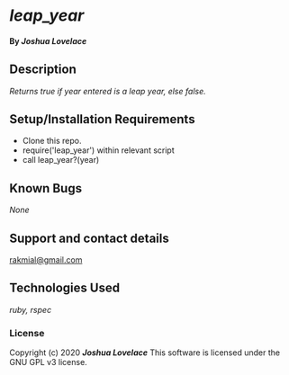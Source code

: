 
# _leap_year_
#### By _**Joshua Lovelace**_

## Description

_Returns true if year entered is a leap year, else false._

## Setup/Installation Requirements

* Clone this repo.
* require('leap_year') within relevant script
* call leap_year?(year)

## Known Bugs

_None_

## Support and contact details

rakmial@gmail.com

## Technologies Used

_ruby, rspec_

### License

Copyright (c) 2020 **_Joshua Lovelace_**
This software is licensed under the GNU GPL v3 license.